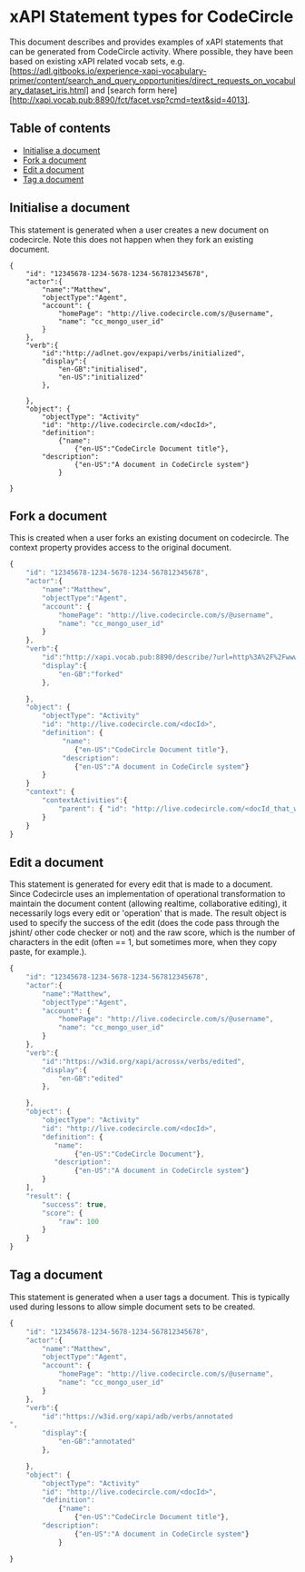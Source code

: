 # xAPI Statement types for CodeCircle

This document describes and provides examples of xAPI statements that can be generated from CodeCircle activity. Where possible, they have been based on existing xAPI related vocab sets, e.g. [https://adl.gitbooks.io/experience-xapi-vocabulary-primer/content/search_and_query_opportunities/direct_requests_on_vocabulary_dataset_iris.html] and [search form here][http://xapi.vocab.pub:8890/fct/facet.vsp?cmd=text&sid=4013]. 

## Table of contents

* [Initialise a document](#initialise-a-document)
* [Fork a document](#fork-a-document)
* [Edit a document](#edit-a-document)
* [Tag a document](#tag-a-document)

## Initialise a document
This statement is generated when a user creates a new document on codecircle. Note this does not happen when they fork an existing document. 
```
{
    "id": "12345678-1234-5678-1234-567812345678",
    "actor":{
        "name":"Matthew", 
        "objectType":"Agent", 
        "account": {
            "homePage": "http://live.codecircle.com/s/@username",
            "name": "cc_mongo_user_id"
        }
    },
    "verb":{
    	"id":"http://adlnet.gov/expapi/verbs/initialized", 
        "display":{
            "en-GB":"initialised", 
            "en-US":"initialized"
        }, 

    },
    "object": {
    	"objectType": "Activity"
    	"id": "http://live.codecircle.com/<docId>",
	    "definition": 
	    	{"name":
	    		{"en-US":"CodeCircle Document title"},
	    "description":
	    		{"en-US":"A document in CodeCircle system"}
	    	}

}
```

## Fork a document
This is created when a user forks an existing document on codecircle. The context property provides access to the original document. 

```Javascript
{
    "id": "12345678-1234-5678-1234-567812345678",
    "actor":{
     	"name":"Matthew", 
     	"objectType":"Agent", 
        "account": {
        	"homePage": "http://live.codecircle.com/s/@username",
	        "name": "cc_mongo_user_id"
    	}
    },
    "verb":{
    	"id":"http://xapi.vocab.pub:8890/describe/?url=http%3A%2F%2Fwww.openlinksw.com%2Fschemas%2Fgithub%23forks&sid=4013&urilookup=1", 
        "display":{
            "en-GB":"forked"
        }, 

    },
    "object": {
    	"objectType": "Activity"
    	"id": "http://live.codecircle.com/<docId>",
	    "definition": {
             "name":
	    		{"en-US":"CodeCircle Document title"},
	         "description":
	    		{"en-US":"A document in CodeCircle system"}
	    }
    }
    "context": {
        "contextActivities":{
            "parent": { "id": "http://live.codecircle.com/<docId_that_was_forked>" },
        }
    }
}
```

## Edit a document
This statement is generated for every edit that is made to a document. Since Codecircle uses an implementation of operational transformation to maintain the document content (allowing realtime, collaborative editing), it necessarily logs every edit or 'operation' that is made. The result object is used to specify the success of the edit (does the code pass through the jshint/ other code checker or not) and the raw score, which is the number of characters in the edit (often == 1, but sometimes more, when they copy paste, for example.). 

```Javascript
{
    "id": "12345678-1234-5678-1234-567812345678",
    "actor":{
        "name":"Matthew", 
        "objectType":"Agent", 
        "account": {
            "homePage": "http://live.codecircle.com/s/@username",
            "name": "cc_mongo_user_id"
        }
    },
    "verb":{
    	"id":"https://w3id.org/xapi/acrossx/verbs/edited", 
        "display":{
            "en-GB":"edited"
        }, 

    },
    "object": {
    	"objectType": "Activity"
    	"id": "http://live.codecircle.com/<docId>",
	    "definition": {
	       "name":
	    		{"en-US":"CodeCircle Document"},
	       "description":
	    		{"en-US":"A document in CodeCircle system"}
	    }
    ], 
    "result": {
        "success": true,
        "score": {
            "raw": 100
        }
    }
}
```

## Tag a document 
This statement is generated when a user tags a document. This is typically used during lessons to allow simple document sets to be created. 


```Javascript
{
    "id": "12345678-1234-5678-1234-567812345678",
    "actor":{
        "name":"Matthew", 
        "objectType":"Agent", 
        "account": {
            "homePage": "http://live.codecircle.com/s/@username",
            "name": "cc_mongo_user_id"
        }
    },
    "verb":{
        "id":"https://w3id.org/xapi/adb/verbs/annotated
", 
        "display":{
            "en-GB":"annotated"
        }, 

    },
    "object": {
        "objectType": "Activity"
        "id": "http://live.codecircle.com/<docId>",
        "definition": 
            {"name":
                {"en-US":"CodeCircle Document title"},
        "description":
                {"en-US":"A document in CodeCircle system"}
            }

}
```






